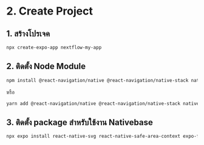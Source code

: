 
# 2. Create Project

## 1. สร้างโปรเจค 

```bash
npx create-expo-app nextflow-my-app
```

## 2. ติดตั้ง Node Module 

```bash
npm install @react-navigation/native @react-navigation/native-stack native-base
```

หรือ

```bash
yarn add @react-navigation/native @react-navigation/native-stack native-base
```

## 3. ติดตั้ง package สำหรับใช้งาน Nativebase 

```bash
npx expo install react-native-svg react-native-safe-area-context expo-font react-native-screens
```





